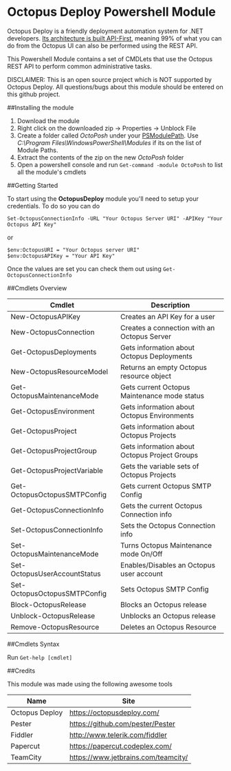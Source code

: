 # Octopus Deploy Powershell Module

Octopus Deploy is a friendly deployment automation system for .NET developers. [Its architecture is built API-First](http://docs.octopusdeploy.com/display/OD/Octopus+REST+API), meaning 99% of what you can do from the Octopus UI can also be performed using the REST API.

This Powershell Module contains a set of CMDLets that use the Octopus REST API to perform common administrative tasks.

DISCLAIMER: This is an open source project which is NOT supported by Octopus Deploy. All questions/bugs about this module should be entered on this github project.

##Installing the module

1. Download the module
2. Right click on the downloaded zip -> Properties -> Unblock File
3. Create a folder called *OctoPosh* under your [PSModulePath](https://msdn.microsoft.com/en-us/library/dd878326%28v=vs.85%29.aspx). Use *C:\Program Files\WindowsPowerShell\Modules* if its on the list of Module Paths.
4. Extract the contents of the zip on the new *OctoPosh* folder
5. Open a powershell console and run ```Get-command -module OctoPosh``` to list all the module's cmdlets

##Getting Started

To start using the **OctopusDeploy** module you'll need to setup your credentials. To do so you can do

```
Set-OctopusConnectionInfo -URL "Your Octopus Server URI" -APIKey "Your Octopus API Key"
```

or

```
$env:OctopusURI = "Your Octopus server URI"
$env:OctopusAPIKey = "Your API Key"
```

Once the values are set you can check them out using ```Get-OctopusConnectionInfo```

##Cmdlets Overview

| Cmdlet | Description          |
| ------------- | ----------- |
| New-OctopusAPIKey     | Creates an API Key for a user|
| New-OctopusConnection     | Creates a connection with an Octopus Server|
| Get-OctopusDeployments     | Gets information about Octopus Deployments|
| New-OctopusResourceModel     | Returns an empty Octopus resource object|
| Get-OctopusMaintenanceMode     | Gets current Octopus Maintenance mode status|
| Get-OctopusEnvironment     | Gets information about Octopus Environments|
| Get-OctopusProject     | Gets information about Octopus Projects|
| Get-OctopusProjectGroup     | Gets information about Octopus Project Groups|
| Get-OctopusProjectVariable     | Gets the variable sets of Octopus Projects|
| Get-OctopusOctopusSMTPConfig     | Gets current Octopus SMTP Config|
| Get-OctopusConnectionInfo      | Gets the current Octopus Connection info|
| Set-OctopusConnectionInfo     | Sets the Octopus Connection info|
| Set-OctopusMaintenanceMode     | Turns Octopus Maintenance mode On/Off|
| Set-OctopusUserAccountStatus     | Enables/Disables an Octopus user account|
| Set-OctopusOctopusSMTPConfig     | Sets Octopus SMTP Config|
| Block-OctopusRelease     | Blocks an Octopus release|
| Unblock-OctopusRelease     | Unblocks an Octopus release|
| Remove-OctopusResource     | Deletes an Octopus Resource|

##Cmdlets Syntax

Run ```Get-help [cmdlet]```

##Credits

This module was made using the following awesome tools

| Name | Site|
| ------------- | ----------- |
| Octopus Deploy      | https://octopusdeploy.com/|
| Pester | https://github.com/pester/Pester|
| Fiddler | http://www.telerik.com/fiddler |
| Papercut     | https://papercut.codeplex.com/ |
| TeamCity    | https://www.jetbrains.com/teamcity/ |